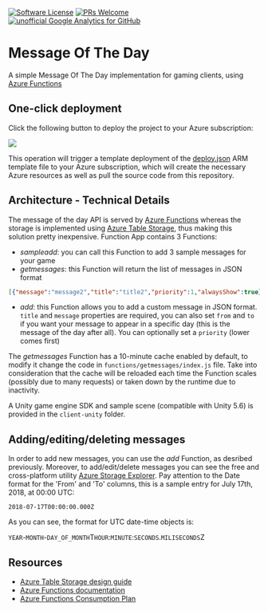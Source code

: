 [![Software License](https://img.shields.io/badge/license-MIT-brightgreen.svg?style=flat-square)](LICENSE.md)
[![PRs Welcome](https://img.shields.io/badge/PRs-welcome-brightgreen.svg?style=flat-square)](http://makeapullrequest.com)
[![unofficial Google Analytics for GitHub](https://gaforgithub.azurewebsites.net/api?repo=MessageOfTheDay)](https://github.com/dgkanatsios/gaforgithub)
# Message Of The Day

A simple Message Of The Day implementation for gaming clients, using [Azure Functions](https://functions.azure.com)

## One-click deployment

Click the following button to deploy the project to your Azure subscription:

<a href="https://portal.azure.com/#create/Microsoft.Template/uri/https%3A%2F%2Fraw.githubusercontent.com%2Fdgkanatsios%2FMessageOfTheDay%2Fmaster%2Fdeploy.json" target="_blank"><img src="http://azuredeploy.net/deploybutton.png"/></a>

This operation will trigger a template deployment of the [deploy.json](deploy.json) ARM template file to your Azure subscription, which will create the necessary Azure resources as well as pull the source code from this repository. 

## Architecture - Technical Details

The message of the day API is served by [Azure Functions](https://functions.azure.com) whereas the storage is implemented using [Azure Table Storage](https://azure.microsoft.com/en-us/services/storage/tables/), thus making this solution pretty inexpensive. Function App contains 3 Functions:

- *sampleadd*: you can call this Function to add 3 sample messages for your game
- *getmessages*: this Function will return the list of messages in JSON format
```json
[{"message":"message2","title":"title2","priority":1,"alwaysShow":true},{"message":"message3","title":"title3","priority":2,"alwaysShow":true},{"message":"message1","title":"title1","priority":100,"from":"2018-07-17T00:00:00Z","to":"2018-07-19T00:00:00Z","alwaysShow":false}]
```
- *add*: this Function allows you to add a custom message in JSON format. `title` and `message` properties are required, you can also set `from` and `to` if you want your message to appear in a specific day (this is the message of the day after all). You can optionally set a `priority` (lower comes first)

The *getmessages* Function has a 10-minute cache enabled by default, to modify it change the code in `functions/getmessages/index.js` file. Take into consideration that the cache will be reloaded each time the Function scales (possibly due to many requests) or taken down by the runtime due to inactivity.

A Unity game engine SDK and sample scene (compatible with Unity 5.6) is provided in the `client-unity` folder.

## Adding/editing/deleting messages

In order to add new messages, you can use the *add* Function, as desribed previously. Moreover, to add/edit/delete messages you can see the free and cross-platform utility [Azure Storage Explorer](https://azure.microsoft.com/en-us/features/storage-explorer/). Pay attention to the Date format for the 'From' and 'To' columns, this is a sample entry for July 17th, 2018, at 00:00 UTC:

```
2018-07-17T00:00:00.000Z
```

As you can see, the format for UTC date-time objects is:

`YEAR`-`MONTH`-`DAY_OF_MONTH`T`HOUR`:`MINUTE`:`SECONDS`.`MILISECONDS`Z

## Resources

- [Azure Table Storage design guide](https://docs.microsoft.com/en-us/azure/cosmos-db/table-storage-design-guide)
- [Azure Functions documentation](https://docs.microsoft.com/en-us/azure/azure-functions/)
- [Azure Functions Consumption Plan](https://docs.microsoft.com/en-us/azure/azure-functions/functions-scale#consumption-plan)